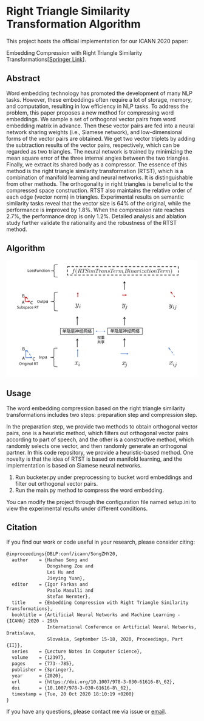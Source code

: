 # Right Triangle Similarity Transformation Algorithm

This project hosts the official implementation for our ICANN 2020 paper:

Embedding Compression with Right Triangle Similarity Transformations[[Springer Link](https://link.springer.com/chapter/10.1007/978-3-030-61616-8_62)].

## Abstract
Word embedding technology has promoted the development of many NLP tasks. However, these embeddings often require a lot of storage, memory, and computation, resulting in low efficiency in NLP tasks. To address the problem, this paper proposes a new method for compressing word embeddings. We sample a set of orthogonal vector pairs from word embedding matrix in advance. Then these vector pairs are fed into a neural network sharing weights (i.e., Siamese network), and low-dimensional forms of the vector pairs are obtained. We get two vector triplets by adding the subtraction results of the vector pairs, respectively, which can be regarded as two triangles. The neural network is trained by minimizing the mean square error of the three internal angles between the two triangles. Finally, we extract its shared body as a compressor. The essence of this method is the right triangle similarity transformation (RTST), which is a combination of manifold learning and neural networks. It is distinguishable from other methods. The orthogonality in right triangles is beneficial to the compressed space construction. RTST also maintains the relative order of each edge (vector norm) in triangles. Experimental results on semantic similarity tasks reveal that the vector size is 64% of the original, while the performance is improved by 1.8%. When the compression rate reaches 2.7%, the performance drop is only 1.2%. Detailed analysis and ablation study further validate the rationality and the robustness of the RTST method.

## Algorithm
![Algorithm Overview](https://github.com/songs18/PictureSet/blob/main/RTST.svg)

## Usage
The word embedding compression based on the right triangle similarity transformations includes two steps: preparation step and compression step.

In the preparation step, we provide two methods to obtain orthogonal vector pairs, one is a heuristic method, which filters out orthogonal vector pairs according to part of speech, and the other is a constructive method, which randomly selects one vector, and then randomly generate an orthogonal partner. In this code repository, we provide a heuristic-based method.
One novelty is that the idea of RTST is based on manifold learning, and the implementation is based on Siamese neural networks.

1. Run bucketer.py under preprocessing to bucket word embeddings and filter out orthogonal vector pairs.
2. Run the main.py method to compress the word embedding.

You can modify the project through the configuration file named setup.ini to view the experimental results under different conditions.





## Citation
If you find our work or code useful in your research, please consider citing:

```
@inproceedings{DBLP:conf/icann/SongZHY20,
  author    = {Haohao Song and
               Dongsheng Zou and
               Lei Hu and
               Jieying Yuan},
  editor    = {Igor Farkas and
               Paolo Masulli and
               Stefan Wermter},
  title     = {Embedding Compression with Right Triangle Similarity Transformations},
  booktitle = {Artificial Neural Networks and Machine Learning - {ICANN} 2020 - 29th
               International Conference on Artificial Neural Networks, Bratislava,
               Slovakia, September 15-18, 2020, Proceedings, Part {II}},
  series    = {Lecture Notes in Computer Science},
  volume    = {12397},
  pages     = {773--785},
  publisher = {Springer},
  year      = {2020},
  url       = {https://doi.org/10.1007/978-3-030-61616-8\_62},
  doi       = {10.1007/978-3-030-61616-8\_62},
  timestamp = {Tue, 20 Oct 2020 18:10:19 +0200}
}
```

If you have any questions, please contact me via issue or [email](songhaohao2018@cqu.edu.cn).


